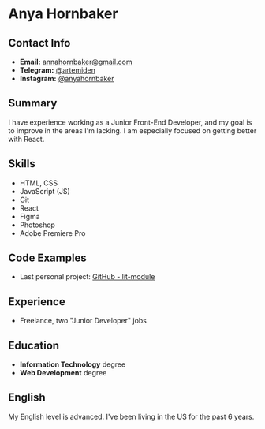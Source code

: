 # Anya Hornbaker

## Contact Info
- **Email:** [annahornbaker@gmail.com](mailto:annahornbaker@gmail.com)
- **Telegram:** [@artemiden](https://t.me/artemiden)
- **Instagram:** [@anyahornbaker](https://www.instagram.com/anyahornbaker)

## Summary
I have experience working as a Junior Front-End Developer, and my goal is to improve in the areas I'm lacking. I am especially focused on getting better with React.

## Skills
- HTML, CSS
- JavaScript (JS)
- Git
- React
- Figma
- Photoshop
- Adobe Premiere Pro

## Code Examples
- Last personal project: [GitHub - lit-module](https://github.com/anyahb/lit-module)

## Experience
- Freelance, two "Junior Developer" jobs

## Education
- **Information Technology** degree
- **Web Development** degree

## English
My English level is advanced. I've been living in the US for the past 6 years.
